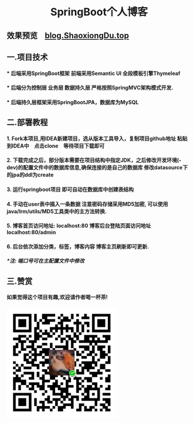 # <center>SpringBoot个人博客</center>

## 效果预览 &nbsp;&nbsp;&nbsp;<a href='http://blog.shaoxiongdu.top' target ='_blank'>blog.ShaoxiongDu.top</a>

## 一.项目技术

#### * 后端采用SpringBoot框架 前端采用Semantic UI 全段模板引擎Thymeleaf

#### * 后端分为控制层 业务层 数据持久层 严格按照SpringMVC架构模式开发.

#### * 后端持久层框架采用SpringBootJPA，数据库为MySQL

## 二.部署教程

#### 1.  Fork本项目,用IDEA新建项目，选从版本工具导入，复制项目github地址 粘贴到IDEA中　点击clone　等待项目下载即可

#### 2. 下载完成之后，部分版本需要在项目结构中指定JDK，之后修改开发环境(-dev)的配置文件中的数据库信息,确保连接的是自己的数据库  修改datasource下的jpa的ddl为create

#### 3. 运行springboot项目 即可自动在数据库中创建表结构  

#### 4. 手动在user表中插入一条数据  注意密码存储采用MD5加密, 可以使用java/lrm/utils/MD5工具类中的主方法转换.

#### 5. 博客首页访问地址: localhost:80  博客后台登陆页面访问地址 localhost:80/admin

#### 6. 后台依次添加分类，标签，博客内容  博客主页刷新即可更新.

##### *注: 端口号可在主配置文件中修改

## 三.赞赏
#### 如果觉得这个项目有趣,欢迎请作者喝一杯茶!

<img src="https://github.com/ShaoxiongDu/ShaoxiongDu/blob/main/wechatPay.jpg" width='300px' />
